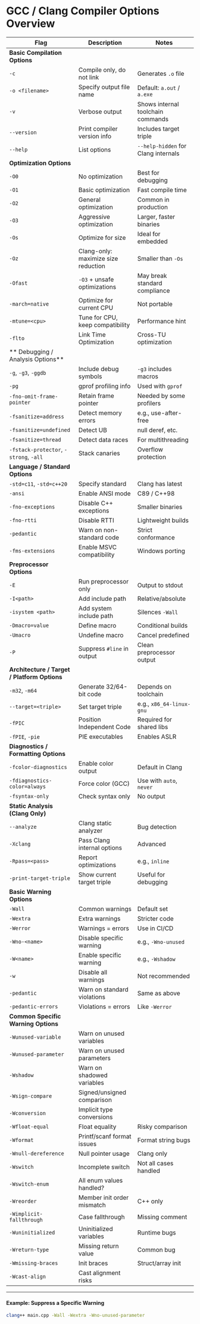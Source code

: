 # GCC / Clang Compiler Options Overview

| Flag | Description | Notes |
|--------|-------------|-------|
| **Basic Compilation Options** |||
| `-c` | Compile only, do not link | Generates `.o` file |
| `-o <filename>` | Specify output file name | Default: `a.out` / `a.exe` |
| `-v` | Verbose output | Shows internal toolchain commands |
| `--version` | Print compiler version info | Includes target triple |
| `--help` | List options | `--help-hidden` for Clang internals |
| **Optimization Options** |||
| `-O0` | No optimization | Best for debugging |
| `-O1` | Basic optimization | Fast compile time |
| `-O2` | General optimization | Common in production |
| `-O3` | Aggressive optimization | Larger, faster binaries |
| `-Os` | Optimize for size | Ideal for embedded |
| `-Oz` | Clang-only: maximize size reduction | Smaller than `-Os` |
| `-Ofast` | `-O3` + unsafe optimizations | May break standard compliance |
| `-march=native` | Optimize for current CPU | Not portable |
| `-mtune=<cpu>` | Tune for CPU, keep compatibility | Performance hint |
| `-flto` | Link Time Optimization | Cross-TU optimization |
| ** Debugging / Analysis Options** |||
| `-g`, `-g3`, `-ggdb` | Include debug symbols | `-g3` includes macros |
| `-pg` | gprof profiling info | Used with `gprof` |
| `-fno-omit-frame-pointer` | Retain frame pointer | Needed by some profilers |
| `-fsanitize=address` | Detect memory errors | e.g., use-after-free |
| `-fsanitize=undefined` | Detect UB | null deref, etc. |
| `-fsanitize=thread` | Detect data races | For multithreading |
| `-fstack-protector`, `-strong`, `-all` | Stack canaries | Overflow protection |
| **Language / Standard Options** |||
| `-std=c11`, `-std=c++20` | Specify standard | Clang has latest |
| `-ansi` | Enable ANSI mode | C89 / C++98 |
| `-fno-exceptions` | Disable C++ exceptions | Smaller binaries |
| `-fno-rtti` | Disable RTTI | Lightweight builds |
| `-pedantic` | Warn on non-standard code | Strict conformance |
| `-fms-extensions` | Enable MSVC compatibility | Windows porting |
| **Preprocessor Options** |||
| `-E` | Run preprocessor only | Output to stdout |
| `-I<path>` | Add include path | Relative/absolute |
| `-isystem <path>` | Add system include path | Silences `-Wall` |
| `-Dmacro=value` | Define macro | Conditional builds |
| `-Umacro` | Undefine macro | Cancel predefined |
| `-P` | Suppress `#line` in output | Clean preprocessor output |
| **Architecture / Target / Platform Options** |||
| `-m32`, `-m64` | Generate 32/64-bit code | Depends on toolchain |
| `--target=<triple>` | Set target triple | e.g., `x86_64-linux-gnu` |
| `-fPIC` | Position Independent Code | Required for shared libs |
| `-fPIE`, `-pie` | PIE executables | Enables ASLR |
| **Diagnostics / Formatting Options** |||
| `-fcolor-diagnostics` | Enable color output | Default in Clang |
| `-fdiagnostics-color=always` | Force color (GCC) | Use with `auto`, `never` |
| `-fsyntax-only` | Check syntax only | No output |
| **Static Analysis (Clang Only)** |||
| `--analyze` | Clang static analyzer | Bug detection |
| `-Xclang` | Pass Clang internal options | Advanced |
| `-Rpass=<pass>` | Report optimizations | e.g., `inline` |
| `-print-target-triple` | Show current target triple | Useful for debugging |
| **Basic Warning Options** |||
| `-Wall` | Common warnings | Default set |
| `-Wextra` | Extra warnings | Stricter code |
| `-Werror` | Warnings = errors | Use in CI/CD |
| `-Wno-<name>` | Disable specific warning | e.g., `-Wno-unused` |
| `-W<name>` | Enable specific warning | e.g., `-Wshadow` |
| `-w` | Disable all warnings | Not recommended |
| `-pedantic` | Warn on standard violations | Same as above |
| `-pedantic-errors` | Violations = errors | Like `-Werror` |
| **Common Specific Warning Options** |||
| `-Wunused-variable` | Warn on unused variables |  |
| `-Wunused-parameter` | Warn on unused parameters |  |
| `-Wshadow` | Warn on shadowed variables |  |
| `-Wsign-compare` | Signed/unsigned comparison |  |
| `-Wconversion` | Implicit type conversions |  |
| `-Wfloat-equal` | Float equality | Risky comparison |
| `-Wformat` | Printf/scanf format issues | Format string bugs |
| `-Wnull-dereference` | Null pointer usage | Clang only |
| `-Wswitch` | Incomplete switch | Not all cases handled |
| `-Wswitch-enum` | All enum values handled? |  |
| `-Wreorder` | Member init order mismatch | C++ only |
| `-Wimplicit-fallthrough` | Case fallthrough | Missing comment |
| `-Wuninitialized` | Uninitialized variables | Runtime bugs |
| `-Wreturn-type` | Missing return value | Common bug |
| `-Wmissing-braces` | Init braces | Struct/array init |
| `-Wcast-align` | Cast alignment risks |  |

---

#### Example: Suppress a Specific Warning

```bash
clang++ main.cpp -Wall -Wextra -Wno-unused-parameter
```